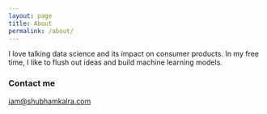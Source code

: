 ```yaml
---
layout: page
title: About
permalink: /about/
---
```


I love talking data science and its impact on consumer products. In my free time, I like to flush out ideas and build machine learning models.



### Contact me

[iam@shubhamkalra.com](mailto:iam@shubhamkalra.com)
